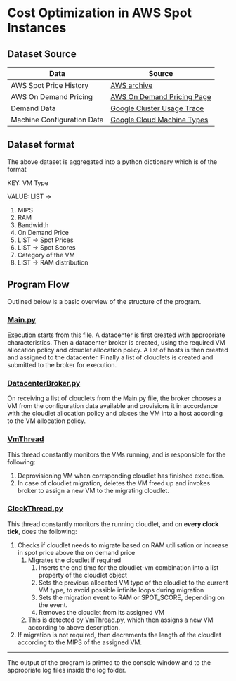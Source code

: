 # Cost Optimization in AWS Spot Instances

## Dataset Source

Data | Source
------------ | -------------
AWS Spot Price History | [AWS archive](https://aws.amazon.com)
AWS On Demand Pricing | [AWS On Demand Pricing Page](https://aws.amazon.com/ec2/pricing/on-demand/)
Demand Data | [Google Cluster Usage Trace](https://research.google/tools/datasets/google-cluster-workload-traces-2019/)
Machine Configuration Data | [Google Cloud Machine Types](https://cloud.google.com/compute/docs/machine-types)

## Dataset format

The above dataset is aggregated into a python dictionary which is of the format

KEY: VM Type

VALUE: LIST -> 
  1. MIPS
  2. RAM
  3. Bandwidth
  4. On Demand Price
  5. LIST -> Spot Prices
  6. LIST -> Spot Scores
  7. Category of the VM
  8. LIST -> RAM distribution

## Program Flow

Outlined below is a basic overview of the structure of the program.

### [Main.py](https://github.com/Shahryar-sss/Cloud-Cost-Optimization/blob/master/Main.py)

Execution starts from this file. A datacenter is first created with appropriate characteristics. Then a datacenter broker is created, using the required VM allocation policy and cloudlet allocation policy. A list of hosts is then created and assigned to the datacenter. Finally a list of cloudlets is created and submitted to the broker for execution.

### [DatacenterBroker.py](https://github.com/Shahryar-sss/Cloud-Cost-Optimization/blob/master/DatacenterBroker.py)

On receiving a list of cloudlets from the Main.py file, the broker chooses a VM from the configuration data available and provisions it in accordance with the cloudlet allocation policy and places the VM into a host according to the VM allocation policy.

### [VmThread](https://github.com/Shahryar-sss/Cloud-Cost-Optimization/blob/master/VmThread.py)

This thread constantly monitors the VMs running, and is responsible for the following:

1. Deprovisioning VM when corrsponding cloudlet has finished execution.
2. In case of cloudlet migration, deletes the VM freed up and invokes broker to assign a new VM to the migrating cloudlet.

### [ClockThread.py](https://github.com/Shahryar-sss/Cloud-Cost-Optimization/blob/master/ClockThread.py)

This thread constantly monitors the running cloudlet, and on **every clock tick**, does the following:

1. Checks if cloudlet needs to migrate based on RAM utilisation or increase in spot price above the on demand price
    1. Migrates the cloudlet if required
        1. Inserts the end time for the cloudlet-vm combination into a list property of the cloudlet object
        2. Sets the previous allocated VM type of the cloudlet to the current VM type, to avoid possible infinite loops during migration
        3. Sets the migration event to RAM or SPOT_SCORE, depending on the event.
        4. Removes the cloudlet from its assigned VM
    2. This is detected by VmThread.py, which then assigns a new VM according to above description.
2. If migration is not required, then decrements the length of the cloudlet according to the MIPS of the assigned VM.

<hr/>

The output of the program is printed to the console window and to the appropriate log files inside the log folder.
